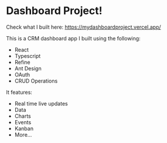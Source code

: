 # Dashboard Project!

Check what I built here: https://mydashboardproject.vercel.app/

This is a CRM dashboard app I built using the following:
- React
- Typescript
- Refine
- Ant Design
- OAuth
- CRUD Operations

It features:
- Real time live updates
- Data
- Charts
- Events
- Kanban
- More...
